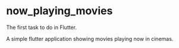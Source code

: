 # now_playing_movies

The first task to do in Flutter.

A simple flutter application showing movies playing now in cinemas.
